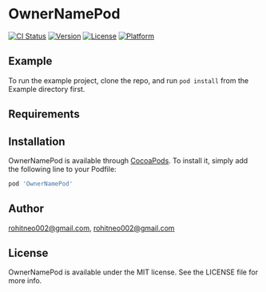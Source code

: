 # OwnerNamePod

[![CI Status](https://img.shields.io/travis/rohitneo002@gmail.com/OwnerNamePod.svg?style=flat)](https://travis-ci.org/rohitneo002@gmail.com/OwnerNamePod)
[![Version](https://img.shields.io/cocoapods/v/OwnerNamePod.svg?style=flat)](https://cocoapods.org/pods/OwnerNamePod)
[![License](https://img.shields.io/cocoapods/l/OwnerNamePod.svg?style=flat)](https://cocoapods.org/pods/OwnerNamePod)
[![Platform](https://img.shields.io/cocoapods/p/OwnerNamePod.svg?style=flat)](https://cocoapods.org/pods/OwnerNamePod)

## Example

To run the example project, clone the repo, and run `pod install` from the Example directory first.

## Requirements

## Installation

OwnerNamePod is available through [CocoaPods](https://cocoapods.org). To install
it, simply add the following line to your Podfile:

```ruby
pod 'OwnerNamePod'
```

## Author

rohitneo002@gmail.com, rohitneo002@gmail.com

## License

OwnerNamePod is available under the MIT license. See the LICENSE file for more info.
